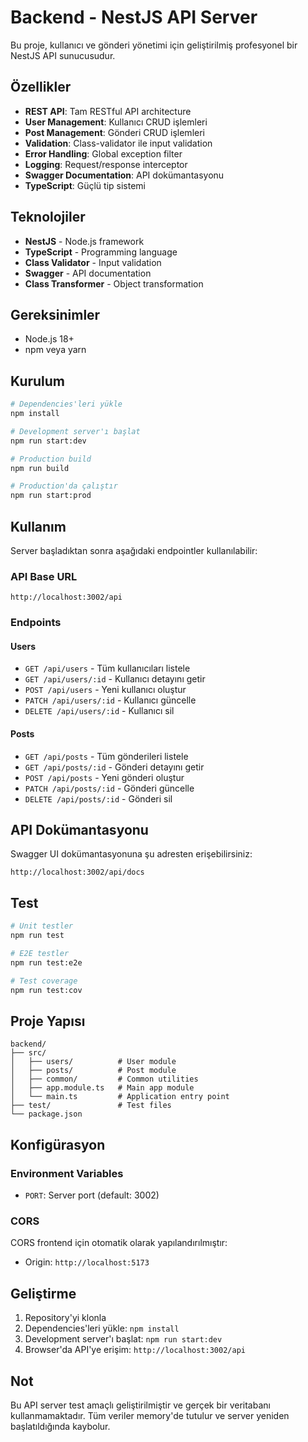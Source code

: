 # Backend - NestJS API Server

Bu proje, kullanıcı ve gönderi yönetimi için geliştirilmiş profesyonel bir NestJS API sunucusudur.

## Özellikler

- **REST API**: Tam RESTful API architecture
- **User Management**: Kullanıcı CRUD işlemleri
- **Post Management**: Gönderi CRUD işlemleri
- **Validation**: Class-validator ile input validation
- **Error Handling**: Global exception filter
- **Logging**: Request/response interceptor
- **Swagger Documentation**: API dokümantasyonu
- **TypeScript**: Güçlü tip sistemi

## Teknolojiler

- **NestJS** - Node.js framework
- **TypeScript** - Programming language
- **Class Validator** - Input validation
- **Swagger** - API documentation
- **Class Transformer** - Object transformation

## Gereksinimler

- Node.js 18+
- npm veya yarn

## Kurulum

```bash
# Dependencies'leri yükle
npm install

# Development server'ı başlat
npm run start:dev

# Production build
npm run build

# Production'da çalıştır
npm run start:prod
```

## Kullanım

Server başladıktan sonra aşağıdaki endpointler kullanılabilir:

### API Base URL
```
http://localhost:3002/api
```

### Endpoints

#### Users
- `GET /api/users` - Tüm kullanıcıları listele
- `GET /api/users/:id` - Kullanıcı detayını getir
- `POST /api/users` - Yeni kullanıcı oluştur
- `PATCH /api/users/:id` - Kullanıcı güncelle
- `DELETE /api/users/:id` - Kullanıcı sil

#### Posts
- `GET /api/posts` - Tüm gönderileri listele
- `GET /api/posts/:id` - Gönderi detayını getir
- `POST /api/posts` - Yeni gönderi oluştur
- `PATCH /api/posts/:id` - Gönderi güncelle
- `DELETE /api/posts/:id` - Gönderi sil

## API Dokümantasyonu

Swagger UI dokümantasyonuna şu adresten erişebilirsiniz:
```
http://localhost:3002/api/docs
```

## Test

```bash
# Unit testler
npm run test

# E2E testler
npm run test:e2e

# Test coverage
npm run test:cov
```

## Proje Yapısı

```
backend/
├── src/
│   ├── users/          # User module
│   ├── posts/          # Post module
│   ├── common/         # Common utilities
│   ├── app.module.ts   # Main app module
│   └── main.ts         # Application entry point
├── test/               # Test files
└── package.json
```

## Konfigürasyon

### Environment Variables
- `PORT`: Server port (default: 3002)

### CORS
CORS frontend için otomatik olarak yapılandırılmıştır:
- Origin: `http://localhost:5173`

## Geliştirme

1. Repository'yi klonla
2. Dependencies'leri yükle: `npm install`
3. Development server'ı başlat: `npm run start:dev`
4. Browser'da API'ye erişim: `http://localhost:3002/api`

## Not

Bu API server test amaçlı geliştirilmiştir ve gerçek bir veritabanı kullanmamaktadır. Tüm veriler memory'de tutulur ve server yeniden başlatıldığında kaybolur.